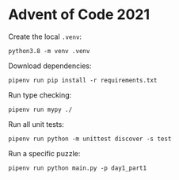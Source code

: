 Advent of Code 2021
================

Create the local `.venv`:

    python3.8 -m venv .venv

Download dependencies:

    pipenv run pip install -r requirements.txt

Run type checking:

    pipenv run mypy ./

Run all unit tests:

    pipenv run python -m unittest discover -s test

Run a specific puzzle:

    pipenv run python main.py -p day1_part1
